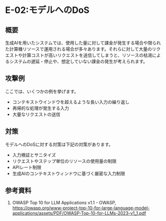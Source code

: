 # E-02:モデルへのDoS
## 概要
生成AIを用いたシステムでは、使用した量に対して課金が発生する場合や限られた計算機リソースで運用される場合が多々あります。それらに対して大量のリクエストや計算コストが高いリクエストを送信してしまうと、リソースの枯渇によるシステムの遅延・停止や、想定していない課金の発生が考えられます。

## 攻撃例
ここでは、いくつかの例を挙げます。
* コンテキストウインドウを超えるような長い入力の繰り返し
* 再帰的な処理が発生する入力
* 大量なリクエストの送信
  
## 対策
モデルへのDoSに対する対策は下記の対策があります。
* 入力検証とサニタイズ
* リクエストやステップ単位のリソースの使用量の制限
* APIレート制限
* 生成AIのコンテキストウィンドウに基づく厳密な入力制限

## 参考資料
1. OWASP Top 10 for LLM Applications v1.1 - OWASP, https://owasp.org/www-project-top-10-for-large-language-model-applications/assets/PDF/OWASP-Top-10-for-LLMs-2023-v1_1.pdf
  

